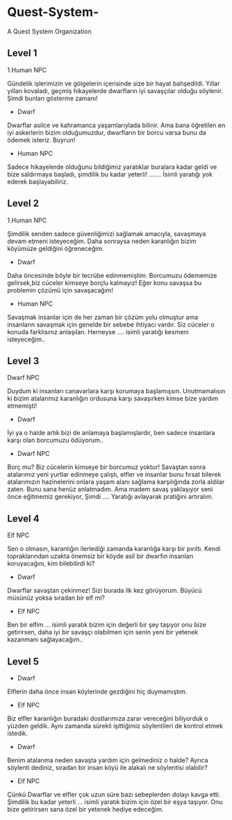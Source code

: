 # Quest-System-

A Quest System Organization

## Level 1

1.Human NPC 

Gündelik işlerimizin ve gölgelerin içerisinde size bir hayat bahşedildi. Yıllar yılları kovaladı, geçmiş hikayelerde dwarfların iyi savaşçılar olduğu söylenir. Şimdi bunları gösterme zamanı!

- Dwarf

Dwarflar asilce ve kahramanca yaşamlarıylada bilinir. Ama bana öğretilen en iyi askerlerin bizim olduğumuzdur, dwarfların bir borcu varsa bunu da ödemek isteriz. Buyrun!

- Human NPC

Sadece hikayelerde olduğunu bildiğimiz yaratıklar buralara kadar geldi ve bize saldırmaya başladı, şimdilik bu kadar yeterli! ……. İsimli yaratığı yok ederek başlayabiliriz.
 


## Level 2

1.Human NPC
 
Şimdilik senden sadece güvenliğimizi sağlamak amacıyla, savaşmaya devam etmeni isteyeceğim. Daha sonraysa neden karanlığın bizim köyümüze geldiğini öğreneceğim.
 

- Dwarf

Daha öncesinde böyle bir tecrübe edinmemiştim. Borcumuzu ödememize gelirsek,biz cüceler kimseye borçlu kalmayız! Eğer konu savaşsa bu problemin çözümü için savaşacağım!

- Human NPC

Savaşmak insanlar için de her zaman bir çözüm yolu olmuştur ama insanların savaşmak için genelde bir sebebe ihtiyacı vardır. Siz cüceler o konuda farklısınız anlaşılan. Herneyse …. isimli yaratığı kesmeni isteyeceğim..



## Level 3

Dwarf NPC
 
Duydum ki insanları canavarlara karşı korumaya başlamışsın. Unutmamalısın ki bizim atalarımız karanlığın ordusuna karşı savaşırken kimse bize yardım etmemişti!
 

- Dwarf

İyi ya o halde artık bizi de anlamaya başlamışlardır, ben sadece insanlara karşı olan borcumuzu ödüyorum..


- Dwarf NPC

Borç mu? Biz cücelerin kimseye bir borcumuz yoktur! Savaştan sonra atalarımız yeni yurtlar edinmeye çalıştı, elfler ve insanlar bunu fırsat bilerek atalarımızın hazinelerini onlara yaşam alanı sağlama karşılığında zorla aldılar zaten. Bunu sana henüz anlatmadım. Ama madem savaş yaklaşıyor seni önce eğitmemiz gerekiyor, Şimdi …. Yaratığı avlayarak pratiğini artıralım.



## Level 4

Elf NPC
 
Sen o olmasın, karanlığın ilerlediği zamanda karanlığa karşı bir pırıltı. Kendi topraklarından uzakta önemsiz bir köyde asil bir dwarfın insanları koruyacağını, kim bilebilirdi ki?
 

- Dwarf

Dwarflar savaştan çekinmez! Sizi burada ilk kez görüyorum. Büyücü müsünüz yoksa sıradan bir elf mi?

- Elf NPC

Ben bir elfim … isimli yaratık bizim için değerli bir şey taşıyor onu bize getirirsen, daha iyi bir savaşçı olabilmen için senin yeni bir yetenek kazanmanı sağlayacağım.. 

## Level 5

- Dwarf

Elflerin daha önce insan köylerinde gezdiğini hiç duymamıştım.

- Elf NPC

Biz elfler karanlığın buradaki dostlarımıza zarar vereceğini biliyorduk o yüzden geldik. Aynı zamanda sürekli işittiğimiz söylentileri de kontrol etmek istedik.

- Dwarf 

Benim atalarıma neden savaşta yardım için gelmediniz o halde? Ayrıca söylenti dediniz, sıradan bir insan köyü ile alakalı ne söylentisi olabilir?

- Elf NPC

Çünkü Dwarflar ve elfler çok uzun süre bazı sebeplerden dolayı kavga etti. Şimdilik bu kadar yeterli … isimli yaratık bizim için özel bir eşya taşıyor. Onu bize getirirsen sana özel bir yetenek hediye edeceğim.








